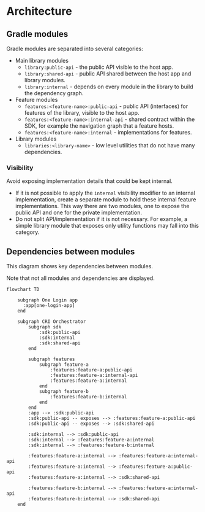 # Architecture

## Gradle modules

Gradle modules are separated into several categories:
- Main library modules
  - `library:public-api` - the public API visible to the host app.
  - `library:shared-api` - public API shared between the host app and library modules.
  - `library:internal` - depends on every module in the library to build the dependency graph.
- Feature modules
  - `features:<feature-name>:public-api` - public API (interfaces) for features of the library, visible to the host app.
  - `features:<feature-name>:internal-api` - shared contract within the SDK, for example the navigation graph that a feature hosts.
  - `features:<feature-name>:internal` - implementations for features.
- Library modules
  - `libraries:<library-name>` - low level utilities that do not have many dependencies.

### Visibility
Avoid exposing implementation details that could be kept internal.
- If it is not possible to apply the `internal` visibility modifier to an internal implementation, create a separate module to hold these internal feature implementations. This way there are two modules, one to expose the public API and one for the private implementation.
- Do not split API/implementation if it is not necessary. For example, a simple library module that exposes only utility functions may fall into this category.

## Dependencies between modules

This diagram shows key dependencies between modules.

Note that not all modules and dependencies are displayed.

```mermaid
flowchart TD

    subgraph One Login app
      :app[one-login-app]
    end

    subgraph CRI Orchestrator
        subgraph sdk
            :sdk:public-api
            :sdk:internal
            :sdk:shared-api
        end

        subgraph features
            subgraph feature-a
                :features:feature-a:public-api
                :features:feature-a:internal-api
                :features:feature-a:internal
            end
            subgraph feature-b
                :features:feature-b:internal
            end
        end
        :app --> :sdk:public-api
        :sdk:public-api -- exposes --> :features:feature-a:public-api
        :sdk:public-api -- exposes --> :sdk:shared-api
        
        :sdk:internal --> :sdk:public-api
        :sdk:internal --> :features:feature-a:internal
        :sdk:internal --> :features:feature-b:internal

        :features:feature-a:internal --> :features:feature-a:internal-api
        :features:feature-a:internal --> :features:feature-a:public-api
        :features:feature-a:internal --> :sdk:shared-api

        :features:feature-b:internal --> :features:feature-a:internal-api
        :features:feature-b:internal --> :sdk:shared-api
    end
```